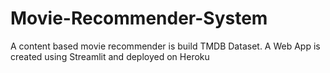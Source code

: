 # Movie-Recommender-System
A content based movie recommender is build TMDB Dataset.  A Web App is created using Streamlit and deployed on Heroku
